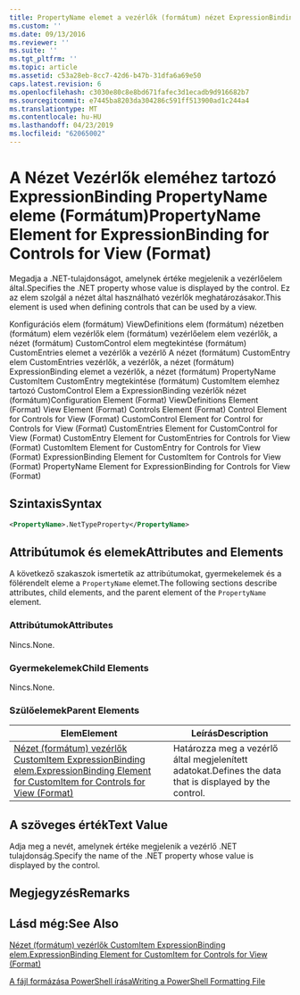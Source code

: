 ```yaml
---
title: PropertyName elemet a vezérlők (formátum) nézet ExpressionBinding |} A Microsoft Docs
ms.custom: ''
ms.date: 09/13/2016
ms.reviewer: ''
ms.suite: ''
ms.tgt_pltfrm: ''
ms.topic: article
ms.assetid: c53a28eb-8cc7-42d6-b47b-31dfa6a69e50
caps.latest.revision: 6
ms.openlocfilehash: c3030e80c8e8bd671fafec3d1ecadb9d916682b7
ms.sourcegitcommit: e7445ba8203da304286c591ff513900ad1c244a4
ms.translationtype: MT
ms.contentlocale: hu-HU
ms.lasthandoff: 04/23/2019
ms.locfileid: "62065002"
---
```

# <a name="propertyname-element-for-expressionbinding-for-controls-for-view-format"></a><span data-ttu-id="8b0f1-102">A Nézet Vezérlők eleméhez tartozó ExpressionBinding PropertyName eleme (Formátum)</span><span class="sxs-lookup"><span data-stu-id="8b0f1-102">PropertyName Element for ExpressionBinding for Controls for View (Format)</span></span>

<span data-ttu-id="8b0f1-103">Megadja a .NET-tulajdonságot, amelynek értéke megjelenik a vezérlőelem által.</span><span class="sxs-lookup"><span data-stu-id="8b0f1-103">Specifies the .NET property whose value is displayed by the control.</span></span> <span data-ttu-id="8b0f1-104">Ez az elem szolgál a nézet által használható vezérlők meghatározásakor.</span><span class="sxs-lookup"><span data-stu-id="8b0f1-104">This element is used when defining controls that can be used by a view.</span></span>

<span data-ttu-id="8b0f1-105">Konfigurációs elem (formátum) ViewDefinitions elem (formátum) nézetben (formátum) elem vezérlők elem (formátum) vezérlőelem elem vezérlők, a nézet (formátum) CustomControl elem megtekintése (formátum) CustomEntries elemet a vezérlők a vezérlő A nézet (formátum) CustomEntry elem CustomEntries vezérlők, a vezérlők, a nézet (formátum) ExpressionBinding elemet a vezérlők, a nézet (formátum) PropertyName CustomItem CustomEntry megtekintése (formátum) CustomItem elemhez tartozó CustomControl Elem a ExpressionBinding vezérlők nézet (formátum)</span><span class="sxs-lookup"><span data-stu-id="8b0f1-105">Configuration Element (Format) ViewDefinitions Element (Format) View Element (Format) Controls Element (Format) Control Element for Controls for View (Format) CustomControl Element for Control for Controls for View (Format) CustomEntries Element for CustomControl for View (Format) CustomEntry Element for CustomEntries for Controls for View (Format) CustomItem Element for CustomEntry for Controls for View (Format) ExpressionBinding Element for CustomItem for Controls for View (Format) PropertyName Element for ExpressionBinding for Controls for View (Format)</span></span>

## <a name="syntax"></a><span data-ttu-id="8b0f1-106">Szintaxis</span><span class="sxs-lookup"><span data-stu-id="8b0f1-106">Syntax</span></span>

```xml
<PropertyName>.NetTypeProperty</PropertyName>
```

## <a name="attributes-and-elements"></a><span data-ttu-id="8b0f1-107">Attribútumok és elemek</span><span class="sxs-lookup"><span data-stu-id="8b0f1-107">Attributes and Elements</span></span>

<span data-ttu-id="8b0f1-108">A következő szakaszok ismertetik az attribútumokat, gyermekelemek és a fölérendelt eleme a `PropertyName` elemet.</span><span class="sxs-lookup"><span data-stu-id="8b0f1-108">The following sections describe attributes, child elements, and the parent element of the `PropertyName` element.</span></span>

### <a name="attributes"></a><span data-ttu-id="8b0f1-109">Attribútumok</span><span class="sxs-lookup"><span data-stu-id="8b0f1-109">Attributes</span></span>

<span data-ttu-id="8b0f1-110">Nincs.</span><span class="sxs-lookup"><span data-stu-id="8b0f1-110">None.</span></span>

### <a name="child-elements"></a><span data-ttu-id="8b0f1-111">Gyermekelemek</span><span class="sxs-lookup"><span data-stu-id="8b0f1-111">Child Elements</span></span>

<span data-ttu-id="8b0f1-112">Nincs.</span><span class="sxs-lookup"><span data-stu-id="8b0f1-112">None.</span></span>

### <a name="parent-elements"></a><span data-ttu-id="8b0f1-113">Szülőelemek</span><span class="sxs-lookup"><span data-stu-id="8b0f1-113">Parent Elements</span></span>

|<span data-ttu-id="8b0f1-114">Elem</span><span class="sxs-lookup"><span data-stu-id="8b0f1-114">Element</span></span>|<span data-ttu-id="8b0f1-115">Leírás</span><span class="sxs-lookup"><span data-stu-id="8b0f1-115">Description</span></span>|
|-------------|-----------------|
|[<span data-ttu-id="8b0f1-116">Nézet (formátum) vezérlők CustomItem ExpressionBinding elem.</span><span class="sxs-lookup"><span data-stu-id="8b0f1-116">ExpressionBinding Element for CustomItem for Controls for View (Format)</span></span>](./expressionbinding-element-for-customitem-for-controls-for-view-format.md)|<span data-ttu-id="8b0f1-117">Határozza meg a vezérlő által megjelenített adatokat.</span><span class="sxs-lookup"><span data-stu-id="8b0f1-117">Defines the data that is displayed by the control.</span></span>|

## <a name="text-value"></a><span data-ttu-id="8b0f1-118">A szöveges érték</span><span class="sxs-lookup"><span data-stu-id="8b0f1-118">Text Value</span></span>

<span data-ttu-id="8b0f1-119">Adja meg a nevét, amelynek értéke megjelenik a vezérlő .NET tulajdonság.</span><span class="sxs-lookup"><span data-stu-id="8b0f1-119">Specify the name of the .NET property whose value is displayed by the control.</span></span>

## <a name="remarks"></a><span data-ttu-id="8b0f1-120">Megjegyzés</span><span class="sxs-lookup"><span data-stu-id="8b0f1-120">Remarks</span></span>

## <a name="see-also"></a><span data-ttu-id="8b0f1-121">Lásd még:</span><span class="sxs-lookup"><span data-stu-id="8b0f1-121">See Also</span></span>

[<span data-ttu-id="8b0f1-122">Nézet (formátum) vezérlők CustomItem ExpressionBinding elem.</span><span class="sxs-lookup"><span data-stu-id="8b0f1-122">ExpressionBinding Element for CustomItem for Controls for View (Format)</span></span>](./expressionbinding-element-for-customitem-for-controls-for-view-format.md)

[<span data-ttu-id="8b0f1-123">A fájl formázása PowerShell írása</span><span class="sxs-lookup"><span data-stu-id="8b0f1-123">Writing a PowerShell Formatting File</span></span>](./writing-a-powershell-formatting-file.md)
